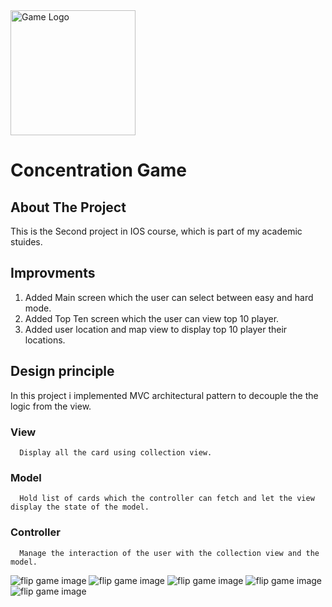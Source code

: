 <div>
      <img src="Logo/Logo.jfif" alt="Game Logo" height="200" >      
</div>

# Concentration Game

## About The Project
This is the Second project in IOS course, which is part of my academic stuides.

## Improvments
1. Added Main screen which the user can select between easy and hard mode.
2. Added Top Ten screen which the user can view top 10 player.
3. Added user location and map view to display top 10 player their locations.

## Design principle 
In this project i implemented MVC architectural pattern to decouple the the logic from the view.

### View
      Display all the card using collection view.
### Model 
      Hold list of cards which the controller can fetch and let the view display the state of the model. 
### Controller
      Manage the interaction of the user with the collection view and the model.
      
<div>
      <img src="Logo/Game%20Main%20Screen.png" alt="flip game image" >
      <img src="Logo/Game%20Easy%20Mode.png" alt="flip game image" >
      <img src="Logo/Game%20Hard%20Mode.png" alt="flip game image" >
      <img src="Logo/Game%20Top%20Ten%20Score.png" alt="flip game image" >
      <img src="Logo/GameTop%20Ten%20Landscape%20Mode.png" alt="flip game image" >
</div>



